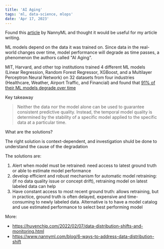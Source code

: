 ```yaml
---
title: 'AI Aging'
tags: 'ml, data-science, mlops'
date: 'Apr 17, 2023'
---
```


Found this [article](https://www.nannyml.com/blog/91-of-ml-perfomance-degrade-in-time) by NannyML and thought it would be useful for my article writing.

ML models depend on the data it was trained on. Since data in the real-world changes over time, model performance will degrade as time passes, a phenomenon the authors called "AI Aging".

MIT, Harvard, and other top institutions trained 4 different ML models (Linear Regression, Random Forest Regressor, XGBoost, and a Multilayer Perceptron Neural Network) on 32 datasets from four industries (Healthcare, Weather, Airport Traffic, and Financial) and found that [91% of their ML models degrade over time](https://www.nature.com/articles/s41598-022-15245-z)

Key takeaway

> Neither the data nor the model alone can be used to guarantee consistent predictive quality. Instead, the temporal model quality is determined by the stability of a specific model applied to the specific data at a particular time.

What are the solutions?

The right solution is context-dependent, and investigation shuld be done to understand the cause of the degradation

The solutions are:

1. Alert when model must be retrained: need access to latest ground truth or able to estimate model performance
2. develop efficient and robust mechanism for automatic model retraining: (if no data quality issue or concept drift), retraining model on latest labeled data can help
3. Have constant access to most recent ground truth: allows retraining, but in practice, ground truth is often delayed, expensive and time-consuming to newly labeled data. Alternative is to have a model catalog and use estimated performance to select best performing model

More:

- https://huyenchip.com/2022/02/07/data-distribution-shifts-and-monitoring.html
- https://www.nannyml.com/blog/6-ways-to-address-data-distribution-shift
